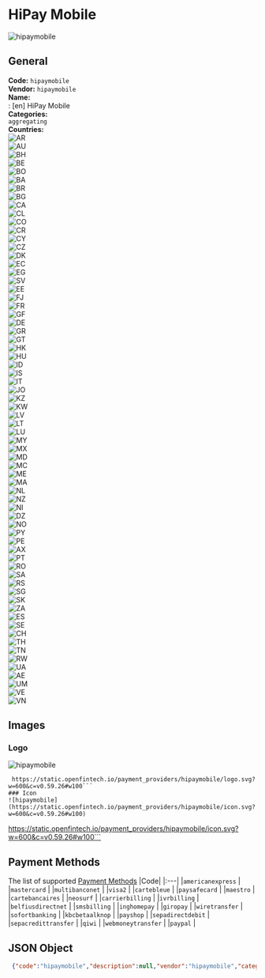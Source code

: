 # HiPay Mobile 
![hipaymobile](https://static.openfintech.io/payment_providers/hipaymobile/logo.svg?w=600&c=v0.59.26#w100)  
## General 
**Code:** `hipaymobile`  
**Vendor:** `hipaymobile`  
**Name:**  
:	[en] HiPay Mobile  
**Categories:**  
`aggregating`  
**Countries:**  
![AR](https://cdnjs.cloudflare.com/ajax/libs/flag-icon-css/3.3.0/flags/4x3/AR.svg#w24)  
![AU](https://cdnjs.cloudflare.com/ajax/libs/flag-icon-css/3.3.0/flags/4x3/AU.svg#w24)  
![BH](https://cdnjs.cloudflare.com/ajax/libs/flag-icon-css/3.3.0/flags/4x3/BH.svg#w24)  
![BE](https://cdnjs.cloudflare.com/ajax/libs/flag-icon-css/3.3.0/flags/4x3/BE.svg#w24)  
![BO](https://cdnjs.cloudflare.com/ajax/libs/flag-icon-css/3.3.0/flags/4x3/BO.svg#w24)  
![BA](https://cdnjs.cloudflare.com/ajax/libs/flag-icon-css/3.3.0/flags/4x3/BA.svg#w24)  
![BR](https://cdnjs.cloudflare.com/ajax/libs/flag-icon-css/3.3.0/flags/4x3/BR.svg#w24)  
![BG](https://cdnjs.cloudflare.com/ajax/libs/flag-icon-css/3.3.0/flags/4x3/BG.svg#w24)  
![CA](https://cdnjs.cloudflare.com/ajax/libs/flag-icon-css/3.3.0/flags/4x3/CA.svg#w24)  
![CL](https://cdnjs.cloudflare.com/ajax/libs/flag-icon-css/3.3.0/flags/4x3/CL.svg#w24)  
![CO](https://cdnjs.cloudflare.com/ajax/libs/flag-icon-css/3.3.0/flags/4x3/CO.svg#w24)  
![CR](https://cdnjs.cloudflare.com/ajax/libs/flag-icon-css/3.3.0/flags/4x3/CR.svg#w24)  
![CY](https://cdnjs.cloudflare.com/ajax/libs/flag-icon-css/3.3.0/flags/4x3/CY.svg#w24)  
![CZ](https://cdnjs.cloudflare.com/ajax/libs/flag-icon-css/3.3.0/flags/4x3/CZ.svg#w24)  
![DK](https://cdnjs.cloudflare.com/ajax/libs/flag-icon-css/3.3.0/flags/4x3/DK.svg#w24)  
![EC](https://cdnjs.cloudflare.com/ajax/libs/flag-icon-css/3.3.0/flags/4x3/EC.svg#w24)  
![EG](https://cdnjs.cloudflare.com/ajax/libs/flag-icon-css/3.3.0/flags/4x3/EG.svg#w24)  
![SV](https://cdnjs.cloudflare.com/ajax/libs/flag-icon-css/3.3.0/flags/4x3/SV.svg#w24)  
![EE](https://cdnjs.cloudflare.com/ajax/libs/flag-icon-css/3.3.0/flags/4x3/EE.svg#w24)  
![FJ](https://cdnjs.cloudflare.com/ajax/libs/flag-icon-css/3.3.0/flags/4x3/FJ.svg#w24)  
![FR](https://cdnjs.cloudflare.com/ajax/libs/flag-icon-css/3.3.0/flags/4x3/FR.svg#w24)  
![GF](https://cdnjs.cloudflare.com/ajax/libs/flag-icon-css/3.3.0/flags/4x3/GF.svg#w24)  
![DE](https://cdnjs.cloudflare.com/ajax/libs/flag-icon-css/3.3.0/flags/4x3/DE.svg#w24)  
![GR](https://cdnjs.cloudflare.com/ajax/libs/flag-icon-css/3.3.0/flags/4x3/GR.svg#w24)  
![GT](https://cdnjs.cloudflare.com/ajax/libs/flag-icon-css/3.3.0/flags/4x3/GT.svg#w24)  
![HK](https://cdnjs.cloudflare.com/ajax/libs/flag-icon-css/3.3.0/flags/4x3/HK.svg#w24)  
![HU](https://cdnjs.cloudflare.com/ajax/libs/flag-icon-css/3.3.0/flags/4x3/HU.svg#w24)  
![ID](https://cdnjs.cloudflare.com/ajax/libs/flag-icon-css/3.3.0/flags/4x3/ID.svg#w24)  
![IS](https://cdnjs.cloudflare.com/ajax/libs/flag-icon-css/3.3.0/flags/4x3/IS.svg#w24)  
![IT](https://cdnjs.cloudflare.com/ajax/libs/flag-icon-css/3.3.0/flags/4x3/IT.svg#w24)  
![JO](https://cdnjs.cloudflare.com/ajax/libs/flag-icon-css/3.3.0/flags/4x3/JO.svg#w24)  
![KZ](https://cdnjs.cloudflare.com/ajax/libs/flag-icon-css/3.3.0/flags/4x3/KZ.svg#w24)  
![KW](https://cdnjs.cloudflare.com/ajax/libs/flag-icon-css/3.3.0/flags/4x3/KW.svg#w24)  
![LV](https://cdnjs.cloudflare.com/ajax/libs/flag-icon-css/3.3.0/flags/4x3/LV.svg#w24)  
![LT](https://cdnjs.cloudflare.com/ajax/libs/flag-icon-css/3.3.0/flags/4x3/LT.svg#w24)  
![LU](https://cdnjs.cloudflare.com/ajax/libs/flag-icon-css/3.3.0/flags/4x3/LU.svg#w24)  
![MY](https://cdnjs.cloudflare.com/ajax/libs/flag-icon-css/3.3.0/flags/4x3/MY.svg#w24)  
![MX](https://cdnjs.cloudflare.com/ajax/libs/flag-icon-css/3.3.0/flags/4x3/MX.svg#w24)  
![MD](https://cdnjs.cloudflare.com/ajax/libs/flag-icon-css/3.3.0/flags/4x3/MD.svg#w24)  
![MC](https://cdnjs.cloudflare.com/ajax/libs/flag-icon-css/3.3.0/flags/4x3/MC.svg#w24)  
![ME](https://cdnjs.cloudflare.com/ajax/libs/flag-icon-css/3.3.0/flags/4x3/ME.svg#w24)  
![MA](https://cdnjs.cloudflare.com/ajax/libs/flag-icon-css/3.3.0/flags/4x3/MA.svg#w24)  
![NL](https://cdnjs.cloudflare.com/ajax/libs/flag-icon-css/3.3.0/flags/4x3/NL.svg#w24)  
![NZ](https://cdnjs.cloudflare.com/ajax/libs/flag-icon-css/3.3.0/flags/4x3/NZ.svg#w24)  
![NI](https://cdnjs.cloudflare.com/ajax/libs/flag-icon-css/3.3.0/flags/4x3/NI.svg#w24)  
![DZ](https://cdnjs.cloudflare.com/ajax/libs/flag-icon-css/3.3.0/flags/4x3/DZ.svg#w24)  
![NO](https://cdnjs.cloudflare.com/ajax/libs/flag-icon-css/3.3.0/flags/4x3/NO.svg#w24)  
![PY](https://cdnjs.cloudflare.com/ajax/libs/flag-icon-css/3.3.0/flags/4x3/PY.svg#w24)  
![PE](https://cdnjs.cloudflare.com/ajax/libs/flag-icon-css/3.3.0/flags/4x3/PE.svg#w24)  
![AX](https://cdnjs.cloudflare.com/ajax/libs/flag-icon-css/3.3.0/flags/4x3/AX.svg#w24)  
![PT](https://cdnjs.cloudflare.com/ajax/libs/flag-icon-css/3.3.0/flags/4x3/PT.svg#w24)  
![RO](https://cdnjs.cloudflare.com/ajax/libs/flag-icon-css/3.3.0/flags/4x3/RO.svg#w24)  
![SA](https://cdnjs.cloudflare.com/ajax/libs/flag-icon-css/3.3.0/flags/4x3/SA.svg#w24)  
![RS](https://cdnjs.cloudflare.com/ajax/libs/flag-icon-css/3.3.0/flags/4x3/RS.svg#w24)  
![SG](https://cdnjs.cloudflare.com/ajax/libs/flag-icon-css/3.3.0/flags/4x3/SG.svg#w24)  
![SK](https://cdnjs.cloudflare.com/ajax/libs/flag-icon-css/3.3.0/flags/4x3/SK.svg#w24)  
![ZA](https://cdnjs.cloudflare.com/ajax/libs/flag-icon-css/3.3.0/flags/4x3/ZA.svg#w24)  
![ES](https://cdnjs.cloudflare.com/ajax/libs/flag-icon-css/3.3.0/flags/4x3/ES.svg#w24)  
![SE](https://cdnjs.cloudflare.com/ajax/libs/flag-icon-css/3.3.0/flags/4x3/SE.svg#w24)  
![CH](https://cdnjs.cloudflare.com/ajax/libs/flag-icon-css/3.3.0/flags/4x3/CH.svg#w24)  
![TH](https://cdnjs.cloudflare.com/ajax/libs/flag-icon-css/3.3.0/flags/4x3/TH.svg#w24)  
![TN](https://cdnjs.cloudflare.com/ajax/libs/flag-icon-css/3.3.0/flags/4x3/TN.svg#w24)  
![RW](https://cdnjs.cloudflare.com/ajax/libs/flag-icon-css/3.3.0/flags/4x3/RW.svg#w24)  
![UA](https://cdnjs.cloudflare.com/ajax/libs/flag-icon-css/3.3.0/flags/4x3/UA.svg#w24)  
![AE](https://cdnjs.cloudflare.com/ajax/libs/flag-icon-css/3.3.0/flags/4x3/AE.svg#w24)  
![UM](https://cdnjs.cloudflare.com/ajax/libs/flag-icon-css/3.3.0/flags/4x3/UM.svg#w24)  
![VE](https://cdnjs.cloudflare.com/ajax/libs/flag-icon-css/3.3.0/flags/4x3/VE.svg#w24)  
![VN](https://cdnjs.cloudflare.com/ajax/libs/flag-icon-css/3.3.0/flags/4x3/VN.svg#w24)  
 
## Images 
### Logo 
![hipaymobile](https://static.openfintech.io/payment_providers/hipaymobile/logo.svg?w=600&c=v0.59.26#w100)  
```
 https://static.openfintech.io/payment_providers/hipaymobile/logo.svg?w=600&c=v0.59.26#w100```  
### Icon 
![hipaymobile](https://static.openfintech.io/payment_providers/hipaymobile/icon.svg?w=600&c=v0.59.26#w100)  
```
 https://static.openfintech.io/payment_providers/hipaymobile/icon.svg?w=600&c=v0.59.26#w100```  
## Payment Methods 
The list of supported  [Payment Methods](#) 
|Code| 
|:---| 
|`americanexpress` | 
|`mastercard` | 
|`multibanconet` | 
|`visa2` | 
|`cartebleue` | 
|`paysafecard` | 
|`maestro` | 
|`cartebancaires` | 
|`neosurf` | 
|`carrierbilling` | 
|`ivrbilling` | 
|`belfiusdirectnet` | 
|`smsbilling` | 
|`inghomepay` | 
|`giropay` | 
|`wiretransfer` | 
|`sofortbanking` | 
|`kbcbetaalknop` | 
|`payshop` | 
|`sepadirectdebit` | 
|`sepacredittransfer` | 
|`qiwi` | 
|`webmoneytransfer` | 
|`paypal` | 
 
## JSON Object 
```json
 {"code":"hipaymobile","description":null,"vendor":"hipaymobile","categories":["aggregating"],"countries":["AR","AU","BH","BE","BO","BA","BR","BG","CA","CL","CO","CR","CY","CZ","DK","EC","EG","SV","EE","FJ","FR","GF","DE","GR","GT","HK","HU","ID","IS","IT","JO","KZ","KW","LV","LT","LU","MY","MX","MD","MC","ME","MA","NL","NZ","NI","DZ","NO","PY","PE","AX","PT","RO","SA","RS","SG","SK","ZA","ES","SE","CH","TH","TN","RW","UA","AE","UM","VE","VN"],"payment_method":["americanexpress","mastercard","multibanconet","visa2","cartebleue","paysafecard","maestro","cartebancaires","neosurf","carrierbilling","ivrbilling","belfiusdirectnet","smsbilling","inghomepay","giropay","wiretransfer","sofortbanking","kbcbetaalknop","payshop","sepadirectdebit","sepacredittransfer","qiwi","webmoneytransfer","paypal"],"payout_method":null,"metadata":{"about_payments_code":"hipaymobile"},"name":{"en":"HiPay Mobile"}}```  
